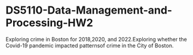 # DS5110-Data-Management-and-Processing-HW2

Exploring crime in Boston for 2018,2020, and 2022.Exploring whether the Covid-19 pandemic impacted patternsof crime in the City of Boston.
